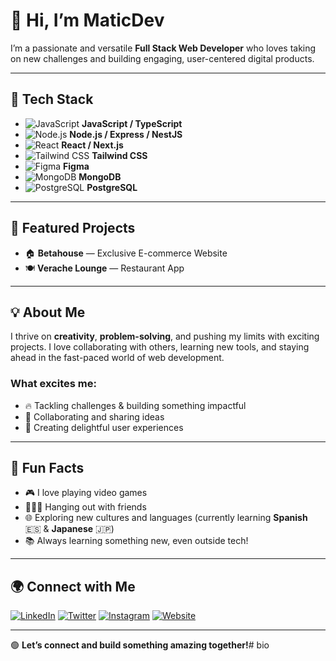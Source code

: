 # 👋 Hi, I’m MaticDev

I’m a passionate and versatile **Full Stack Web Developer** who loves taking on new challenges and building engaging, user-centered digital products.

---

## 🚀 Tech Stack
- ![JavaScript](https://img.shields.io/badge/-JavaScript-F7DF1E?logo=javascript&logoColor=black) **JavaScript / TypeScript**
- ![Node.js](https://img.shields.io/badge/-Node.js-339933?logo=node.js&logoColor=white) **Node.js / Express / NestJS**
- ![React](https://img.shields.io/badge/-React-61DAFB?logo=react&logoColor=black) **React / Next.js**
- ![Tailwind CSS](https://img.shields.io/badge/-Tailwind_CSS-38B2AC?logo=tailwind-css&logoColor=white) **Tailwind CSS**
- ![Figma](https://img.shields.io/badge/-Figma-F24E1E?logo=figma&logoColor=white) **Figma**
- ![MongoDB](https://img.shields.io/badge/-MongoDB-47A248?logo=mongodb&logoColor=white) **MongoDB**
- ![PostgreSQL](https://img.shields.io/badge/-PostgreSQL-336791?logo=postgresql&logoColor=white) **PostgreSQL**

---

## 🌟 Featured Projects
- 🏠 **Betahouse** — Exclusive E-commerce Website
- 🍽️ **Verache Lounge** — Restaurant App

---

## 💡 About Me

I thrive on **creativity**, **problem-solving**, and pushing my limits with exciting projects. I love collaborating with others, learning new tools, and staying ahead in the fast-paced world of web development.

### What excites me:
- 🔥 Tackling challenges & building something impactful
- 💬 Collaborating and sharing ideas
- 🎨 Creating delightful user experiences

---

## 🌈 Fun Facts

- 🎮 I love playing video games
- 🧑‍🤝‍🧑 Hanging out with friends
- 🌐 Exploring new cultures and languages (currently learning **Spanish** 🇪🇸 & **Japanese** 🇯🇵)
- 📚 Always learning something new, even outside tech!

---

## 🌍 Connect with Me

[![LinkedIn](https://img.shields.io/badge/LinkedIn-0077B5?logo=linkedin&logoColor=white)](https://linkedin.com/in/yourprofile)
[![Twitter](https://img.shields.io/badge/Twitter-1DA1F2?logo=twitter&logoColor=white)](https://twitter.com/yourprofile)
[![Instagram](https://img.shields.io/badge/Instagram-E4405F?logo=instagram&logoColor=white)](https://instagram.com/yourprofile)
[![Website](https://img.shields.io/badge/Website-000000?logo=about.me&logoColor=white)](https://yourwebsite.com)

---

🟢 **Let’s connect and build something amazing together!**# bio
